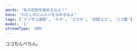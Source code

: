 ```yaml
---
words: "私の忍耐を舐めるなよ！"
kana: "わたしのにんたいをなめるなよ"
tags: ['クソザコ速報', 'ネタ', 'コラボ', '初期ココ', 'ココ夏']
model: '1'
streamType: 'ARK'
---
```


ココちんぺちん。
